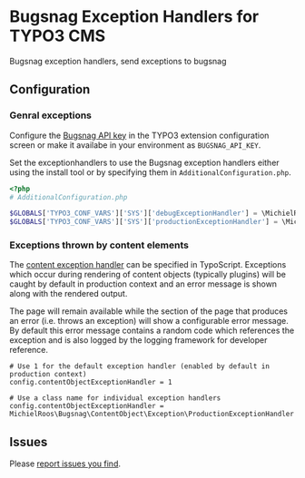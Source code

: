 # Bugsnag Exception Handlers for TYPO3 CMS

Bugsnag exception handlers, send exceptions to bugsnag

## Configuration

### Genral exceptions
Configure the [Bugsnag API key](https://app.bugsnag.com/) in the TYPO3 extension configuration screen or make it availabe in your environment as `BUGSNAG_API_KEY`.

Set the exceptionhandlers to use the Bugsnag exception handlers either using the install tool or by specifying them in `AdditionalConfiguration.php`.

```php
<?php
# AdditionalConfiguration.php

$GLOBALS['TYPO3_CONF_VARS']['SYS']['debugExceptionHandler'] = \MichielRoos\Bugsnag\Core\Error\DebugExceptionHandler::class;
$GLOBALS['TYPO3_CONF_VARS']['SYS']['productionExceptionHandler'] = \MichielRoos\Bugsnag\Core\Error\ProductionExceptionHandler::class;
```

### Exceptions thrown by content elements
The [content exception handler](https://docs.typo3.org/m/typo3/reference-typoscript/master/en-us/Setup/Config/Index.html#contentobjectexceptionhandler) can be specified in TypoScript. Exceptions which occur during rendering of content objects (typically plugins) will be caught by default in production context and an error message is shown along with the rendered output.
                                                                                                                                                                                        
The page will remain available while the section of the page that produces an error (i.e. throws an exception) will show a configurable error message. By default this error message contains a random code which references the exception and is also logged by the logging framework for developer reference.

```
# Use 1 for the default exception handler (enabled by default in production context)
config.contentObjectExceptionHandler = 1

# Use a class name for individual exception handlers
config.contentObjectExceptionHandler = MichielRoos\Bugsnag\ContentObject\Exception\ProductionExceptionHandler
```

## Issues

Please [report issues you find](https://github.com/Tuurlijk/t3ext-bugsnag/issues).
